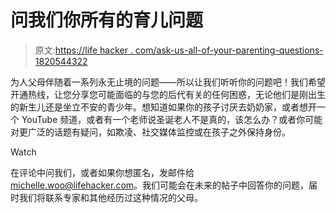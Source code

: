 # 问我们你所有的育儿问题

> 原文:[https://life hacker . com/ask-us-all-of-your-parenting-questions-1820544322](https://lifehacker.com/ask-us-all-of-your-parenting-questions-1820544322)

为人父母伴随着一系列永无止境的问题——所以让我们听听你的问题吧！我们希望开通热线，让您分享您可能面临的与您的后代有关的任何困惑，无论他们是刚出生的新生儿还是坐立不安的青少年。想知道如果你的孩子讨厌去奶奶家，或者想开一个 YouTube 频道，或者有一个老师说圣诞老人不是真的，该怎么办？或者你可能对更广泛的话题有疑问，如欺凌、社交媒体监控或在孩子之外保持身份。

Watch

在评论中问我们，或者如果你想匿名，发邮件给 michelle.woo@lifehacker.com。我们可能会在未来的帖子中回答你的问题，届时我们将联系专家和其他经历过这种情况的父母。